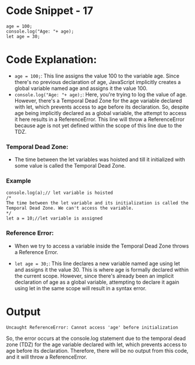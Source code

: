 # Code Snippet - 17

```
age = 100;
console.log("Age: "+ age);
let age = 30;
```

# Code Explanation:

- `age = 100;`: This line assigns the value 100 to the variable age. Since there's no previous declaration of age, JavaScript implicitly creates a global variable named age and assigns it the value 100.
- `console.log("Age: "+ age);`: Here, you're trying to log the value of age. However, there's a Temporal Dead Zone for the age variable declared with let, which prevents access to age before its declaration. So, despite age being implicitly declared as a global variable, the attempt to access it here results in a ReferenceError. This line will throw a ReferenceError because age is not yet defined within the scope of this line due to the TDZ.

### Temporal Dead Zone:
- The time between the let variables was hoisted and till it initialized with some value is called the Temporal Dead Zone.

### Example
```
console.log(a);// let variable is hoisted
/*
The time between the let variable and its initialization is called the Temporal Dead Zone. We can't access the variable.
*/
let a = 10;//let variable is assigned
```

### Reference Error:
- When we try to access a variable inside the Temporal Dead Zone throws a Reference Error.

- `let age = 30;`: This line declares a new variable named age using let and assigns it the value 30. This is where age is formally declared within the current scope. However, since there's already been an implicit declaration of age as a global variable, attempting to declare it again using let in the same scope will result in a syntax error.

# Output
```
Uncaught ReferenceError: Cannot access 'age' before initialization
```

So, the error occurs at the console.log statement due to the temporal dead zone (TDZ) for the age variable declared with let, which prevents access to age before its declaration. Therefore, there will be no output from this code, and it will throw a ReferenceError.
